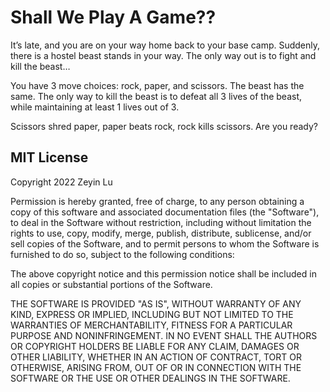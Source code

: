 # Shall We Play A Game??

It’s late, and you are on your way home back to your base camp. Suddenly, there is a hostel beast stands in your way. The only way out is to fight and kill the beast…

You have 3 move choices: rock, paper, and scissors. The beast has the same. The only way to kill the beast is to defeat all 3 lives of the beast, while maintaining at least 1 lives out of 3. 

Scissors shred paper, paper beats rock, rock kills scissors. Are you ready?

## MIT License

Copyright 2022 Zeyin Lu

Permission is hereby granted, free of charge, to any person obtaining a copy of this software and associated documentation files (the "Software"), to deal in the Software without restriction, including without limitation the rights to use, copy, modify, merge, publish, distribute, sublicense, and/or sell copies of the Software, and to permit persons to whom the Software is furnished to do so, subject to the following conditions:

The above copyright notice and this permission notice shall be included in all copies or substantial portions of the Software.

THE SOFTWARE IS PROVIDED "AS IS", WITHOUT WARRANTY OF ANY KIND, EXPRESS OR IMPLIED, INCLUDING BUT NOT LIMITED TO THE WARRANTIES OF MERCHANTABILITY, FITNESS FOR A PARTICULAR PURPOSE AND NONINFRINGEMENT. IN NO EVENT SHALL THE AUTHORS OR COPYRIGHT HOLDERS BE LIABLE FOR ANY CLAIM, DAMAGES OR OTHER LIABILITY, WHETHER IN AN ACTION OF CONTRACT, TORT OR OTHERWISE, ARISING FROM, OUT OF OR IN CONNECTION WITH THE SOFTWARE OR THE USE OR OTHER DEALINGS IN THE SOFTWARE.